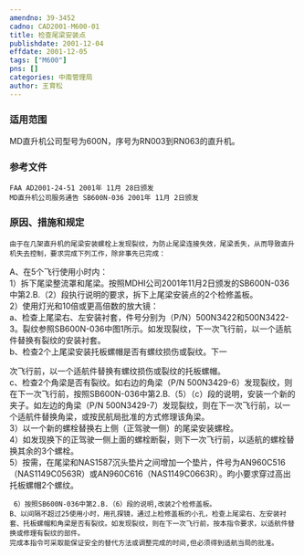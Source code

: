 ```yaml
---
amendno: 39-3452  
cadno: CAD2001-M600-01  
title: 检查尾梁安装点  
publishdate: 2001-12-04  
effdate: 2001-12-05  
tags: ["M600"]  
pns: []  
categories: 中南管理局  
author: 王育松  
---
```

  
### 适用范围  
MD直升机公司型号为600N，序号为RN003到RN063的直升机。  
  
<!--more-->  
### 参考文件  
    FAA AD2001-24-51 2001年 11月 28日颁发  
    MD直升机公司服务通告 SB600N-036 2001年 11月 2日颁发  
  
### 原因、措施和规定  
    由于在几架直升机的尾梁安装螺栓上发现裂纹，为防止尾梁连接失效，尾梁丢失，从而导致直升机失去控制，要求完成下列工作，除非事先已完成：  
A、在5个飞行使用小时内：  
     1）拆下尾梁整流罩和尾梁。按照MDHI公司2001年11月2日颁发的SB600N-036中第2.B.（2）段执行说明的要求，拆下上尾梁安装点的2个检修盖板。  
     2）使用灯光和10倍或更高倍数的放大镜：  
       a、检查上尾梁右、左安装衬套，件号分别为（P/N）500N3422和500N3422-3。裂纹参照SB600N-036中图1所示。如发现裂纹，下一次飞行前，以一个适航件替换有裂纹的安装衬套。  
       b、检查2个上尾梁安装托板螺帽是否有螺纹损伤或裂纹。下一  
  
次飞行前，以一个适航件替换有螺纹损伤或裂纹的托板螺帽。  
       c、检查2个角梁是否有裂纹。如右边的角梁（P/N 500N3429-6）发现裂纹，则在下一次飞行前，按照SB600N-036中第2.B.（5）（c）段的说明，安装一个新的夹子。如左边的角梁（P/N 500N3429-7）发现裂纹，则在下一次飞行前，以一个适航件替换角梁，或按民航局批准的方式修理该角梁。  
     3）以一个新的螺栓替换右上侧（正驾驶一侧）的尾梁安装螺栓。  
     4）如发现换下的正驾驶一侧上面的螺栓断裂，则下一次飞行前，以适航的螺栓替换其余的3个螺栓。  
     5）按需，在尾梁和NAS1587沉头垫片之间增加一个垫片，件号为AN960C516（NAS1149C0563R）或AN960C616（NAS1149C0663R）。昀小要求穿过高出托板螺帽2个螺纹。  
  
     6）按照SB600N-036中第2.B.（6）段的说明,改装2个检修盖板。  
    B、以间隔不超过25使用小时，用孔探镜，通过上检修盖板的小孔，检查上尾梁右、左安装衬套、托板螺帽和角梁是否有裂纹。如发现裂纹，则在下一次飞行前，按本指令要求，以适航件替换或修理有裂纹的部件。  
    完成本指令可采取能保证安全的替代方法或调整完成的时间,但必须得到适航当局的批准。  
